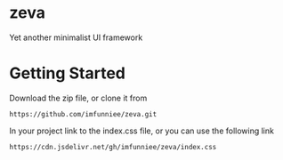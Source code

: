# zeva
Yet another minimalist UI framework

# Getting Started

Download the zip file, or clone it from 
```
https://github.com/imfunniee/zeva.git
```  

In your project link to the index.css file, or you can use the following link 
```
https://cdn.jsdelivr.net/gh/imfunniee/zeva/index.css
```

